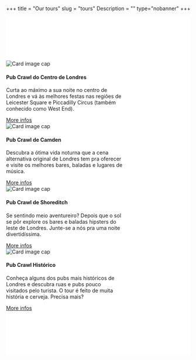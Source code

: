 ﻿+++
title = "Our tours"
slug = "tours"
Description = ""
type="nobanner"
+++



<section class="mbr-section mbr-after-navbar" id="msg-box5-1u" style="background-color: rgb(255, 255, 255); padding-top: 120px; padding-bottom: 120px;">


<div class="container">
  <div class="row">
    <div class="col-sm-4">
      <div class="card" style="width: 20rem;">
  <img class="card-img-top" src="/images/pub-crawl-london.jpg" alt="Card image cap">
  <div class="card-block">
    <h4 class="card-title">Pub Crawl do Centro de Londres</h4>
    <p class="card-text">Curta ao máximo a sua noite no centro de Londres e vá às melhores festas nas regiões de Leicester Square e Piccadilly Circus (também conhecido como West End).</p>
    <a href="/br/the-tours/pub-crawl-do-centro-de-londres/" class="btn btn-primary">More infos</a>
  </div>
</div>
    </div>
    <div class="col-sm-4">
      <div class="card" style="width: 20rem;">
  <img class="card-img-top" src="/images/camden-pub-crawl-1.jpg" alt="Card image cap">
  <div class="card-block">
    <h4 class="card-title">Pub Crawl de Camden</h4>
    <p class="card-text">Descubra a ótima vida noturna que a cena alternativa original de Londres tem pra oferecer e visite os melhores bares, baladas e lugares de música.</p>
    <a href="/br/the-tours/camden-pub-crawl/" class="btn btn-primary">More infos</a>
  </div>
</div>
    </div>
    <div class="col-sm-4">
      <div class="card" style="width: 20rem;">
  <img class="card-img-top" src="/images/the-shoreditch-pubcrawl.jpg" alt="Card image cap">
  <div class="card-block">
    <h4 class="card-title">Pub Crawl de Shoreditch</h4>
    <p class="card-text">Se sentindo meio aventureiro? Depois que o sol se pôr explore os bares e baladas hipsters do leste de Londres. Junte-se a nós pra uma noite divertidíssima.</p>
    <a href="/br/the-tours/the-shoreditch-pub-crawl/" class="btn btn-primary">More infos</a>
  </div>
</div>
</div>
</div>
<div class="container">
  <div class="row">
    <div class="col-sm-4">
      <div class="card" style="width: 20rem;">
  <img class="card-img-top" src="/images/traditional-pub-crawl.jpg" alt="Card image cap">
  <div class="card-block">
    <h4 class="card-title">Pub Crawl Histórico</h4>
    <p class="card-text">Conheça alguns dos pubs mais históricos de Londres e descubra ruas e pubs pouco visitados pelo turista. O tour é feito de muita história e cerveja. Precisa mais?</p>
    <a href="/br/the-tours/pub-crawl-historico/" class="btn btn-primary">More infos</a>
  </div>
</div>
    </div>




</section>
